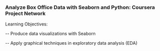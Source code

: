 ### Analyze Box Office Data with Seaborn and Python: Coursera Project Network

Learning Objectives:

-- Produce data visualizations with Seaborn

-- Apply graphical techniques in exploratory data analysis (EDA)
